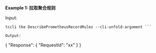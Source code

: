 **Example 1: 拉取聚合规则**



Input: 

```
tccli tke DescribePrometheusRecordRules --cli-unfold-argument ```

Output: 
```
{
    "Response": {
        "RequestId": "xx"
    }
}
```

